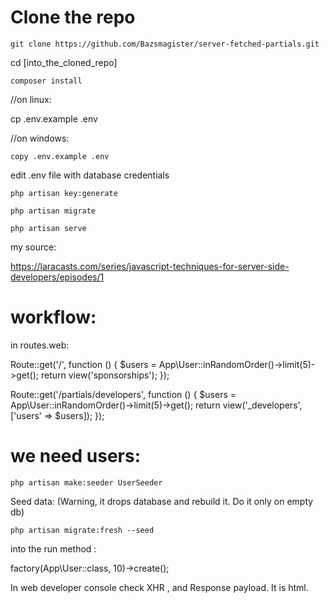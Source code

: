 # Clone the repo

`git clone https://github.com/Bazsmagister/server-fetched-partials.git`

cd [into_the_cloned_repo]

`composer install`

//on linux:

cp .env.example .env

//on windows:

`copy .env.example .env`

edit .env file with database credentials

`php artisan key:generate`

`php artisan migrate`

`php artisan serve`

my source:

https://laracasts.com/series/javascript-techniques-for-server-side-developers/episodes/1

# workflow:

in routes.web:

Route::get('/', function () {
$users = App\User::inRandomOrder()->limit(5)->get();
return view('sponsorships');
});

Route::get('/partials/developers', function () {
$users = App\User::inRandomOrder()->limit(5)->get();
return view('\_developers', ['users' => $users]);
});

# we need users:

`php artisan make:seeder UserSeeder`

Seed data: (Warning, it drops database and rebuild it. Do it only on empty db)

`php artisan migrate:fresh --seed`

into the run method :

factory(App\User::class, 10)->create();

In web developer console check XHR , and Response payload. It is html.

